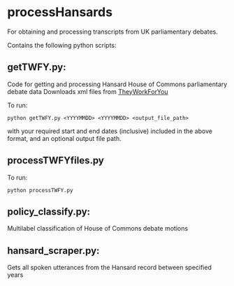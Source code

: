 # processHansards

For obtaining and processing transcripts from UK parliamentary debates. 

Contains the following python scripts:

## getTWFY.py:
Code for getting and processing Hansard House of Commons parliamentary debate data
Downloads xml files from [TheyWorkForYou](https://www.theyworkforyou.com/)

To run:

`python getTWFY.py <YYYYMMDD> <YYYYMMDD> <output_file_path>`

with your required start and end dates (inclusive) included in the above format, and an optional output file path. 

## processTWFYfiles.py

To run:

`python processTWFY.py`

## policy_classify.py:
Multilabel classification of House of Commons debate motions

## hansard_scraper.py:
Gets all spoken utterances from the Hansard record between specified years 
